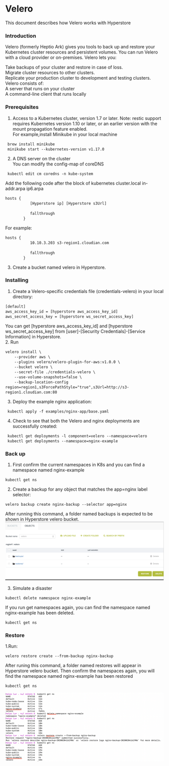 # Velero
This document describes how Velero works with Hyperstore
### Introduction
Velero (formerly Heptio Ark) gives you tools to back up and restore your Kubernetes cluster resources and persistent volumes. You can run Velero with a cloud provider or on-premises. Velero lets you:<br>

Take backups of your cluster and restore in case of loss.<br>
Migrate cluster resources to other clusters.<br>
Replicate your production cluster to development and testing clusters.<br>
Velero consists of:<br>
A server that runs on your cluster<br>
A command-line client that runs locally<br>
### Prerequisites
1. Access to a Kubernetes cluster, version 1.7 or later. Note: restic support requires Kubernetes version 1.10 or later, or an earlier version with the mount propagation feature enabled.<br>
For example,install Minikube in your local machine
```
 brew install minikube
 minikube start --kubernetes-version v1.17.0
```
2. A DNS server on the cluster <br>
You can modify the config-map of coreDNS
```
 kubectl edit cm coredns -n kube-system 
```
Add the following code after the block of kubernetes cluster.local in-addr.arpa ip6.arpa
```
hosts {
           [Hyperstore ip] [Hyperstore s3Url]

           fallthrough
        }
```
For example:
```
hosts {
           10.10.3.203 s3-region1.cloudian.com

           fallthrough
        }
 ```
3. Create a bucket named velero in Hyperstore.

### Installing
1. Create a Velero-specific credentials file (credentials-velero) in your local directory:
```
[default]
aws_access_key_id = [hyperstore aws_access_key_id]
aws_secret_access_key = [hyperstore ws_secret_access_key]
```
You can get [hyperstore aws_access_key_id] and [hyperstore ws_secret_access_key] from [user]-[Security Credentials]-[Service Information] in Hyperstore.<br>
2. Run
```
velero install \
    --provider aws \
    --plugins velero/velero-plugin-for-aws:v1.0.0 \
    --bucket velero \
    --secret-file ./credentials-velero \
    --use-volume-snapshots=false \
    --backup-location-config region=region1,s3ForcePathStyle="true",s3Url=http://s3-region1.cloudian.com:80
```

3. Deploy the example nginx application:
``` 
 kubectl apply -f examples/nginx-app/base.yaml
```
4. Check to see that both the Velero and nginx deployments are successfully created:
``` 
 kubectl get deployments -l component=velero --namespace=velero
 kubectl get deployments --namespace=nginx-example
```
### Back up
1. First confirm the current namespaces in K8s and you can find a namespace named nginx-example
``` 
kubectl get ns
``` 
2. Create a backup for any object that matches the app=nginx label selector:
``` 
velero backup create nginx-backup --selector app=nginx
``` 
After running this command, a folder named backups is expected to be shown in Hyperstore velero bucket.
![Image workflow](https://github.com/hyu-cloudian/Velero/blob/master/backup_and_restore.png)

3. Simulate a disaster
``` 
kubectl delete namespace nginx-example
``` 
If you run get namespaces again, you can find the namespace named nginx-example has been deleted.
``` 
kubectl get ns
``` 
### Restore
1.Run:
```
velero restore create --from-backup nginx-backup
```
After runing this command, a folder named restores will appear in Hyperstore velero bucket.
Then confirm the namespaces again, you will find the namespace named nginx-example has been restored
```
kubectl get ns
```
![Image workflow](https://github.com/hyu-cloudian/Velero/blob/master/command.png)
 

